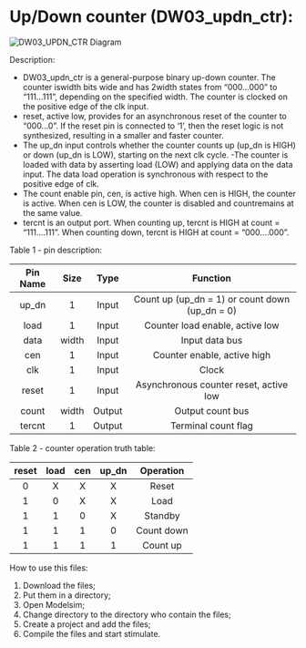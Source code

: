 # Up/Down counter (DW03_updn_ctr):

![DW03_UPDN_CTR Diagram](https://github.com/ElTheScreeps/Up-Down_Counter/assets/115155585/37e99cf9-2f17-48ff-bdcd-4a8e861d5e5d)

Description:

- DW03_updn_ctr is a general-purpose binary up-down counter. The counter iswidth bits wide and has 2width states from “000...000” to “111...111”, depending on the specified width. The counter is clocked on the positive edge of the clk input.
- reset, active low, provides for an asynchronous reset of the counter to “000...0”. If the reset pin is connected to ‘1’, then the reset logic is not synthesized, resulting in a smaller and faster counter.
- The up_dn input controls whether the counter counts up (up_dn is HIGH) or down (up_dn is LOW), starting on the next clk cycle.
-The counter is loaded with data by asserting load (LOW) and applying data on the data input. The data load operation is synchronous with respect to the positive edge of clk.
- The count enable pin, cen, is active high. When cen is HIGH, the counter is active. When cen is LOW, the counter is disabled and countremains at the same value.
- tercnt is an output port. When counting up, tercnt is HIGH at count = “111....111”. When counting down, tercnt is HIGH at count = “000....000”.

Table 1 - pin description:

| Pin Name | Size | Type | Function                                       |
|  :---:   |:---: |:---: |    :---:                                       |
| up_dn    | 1    | Input| Count up (up_dn = 1) or count down (up_dn = 0) |
| load     | 1    | Input| Counter load enable, active low                |
| data     | width| Input| Input data bus                                 |
| cen      | 1    | Input| Counter enable, active high                    |
| clk      | 1    | Input| Clock                                          |
| reset    | 1    | Input| Asynchronous counter reset, active low         |
| count    | width| Output| Output count bus                              |
| tercnt   | 1    | Output| Terminal count flag                           |



Table 2 - counter operation truth table:

| reset | load | cen | up_dn | Operation |
| :---: |:---: |:---:| :---: |   :---:   |
| 0     | X    | X   | X     | Reset     |
| 1     | 0    | X   | X     | Load      |
| 1     | 1    | 0   | X     | Standby   |
| 1     | 1    | 1   | 0     | Count down|
| 1     | 1    | 1   | 1     | Count up  |



How to use this files:

1. Download the files;
2. Put them in a directory;
3. Open Modelsim;
4. Change directory to the directory who contain the files;
5. Create a project and add the files;
6. Compile the files and start stimulate.
